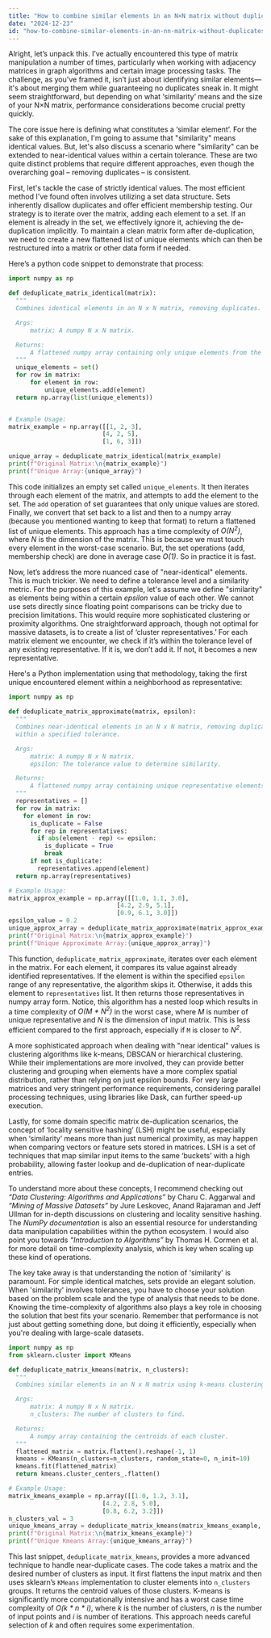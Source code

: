 ```yaml
---
title: "How to combine similar elements in an N×N matrix without duplicates?"
date: "2024-12-23"
id: "how-to-combine-similar-elements-in-an-nn-matrix-without-duplicates"
---
```


Alright, let’s unpack this. I’ve actually encountered this type of matrix manipulation a number of times, particularly when working with adjacency matrices in graph algorithms and certain image processing tasks. The challenge, as you've framed it, isn’t just about identifying similar elements—it's about merging them while guaranteeing no duplicates sneak in. It might seem straightforward, but depending on what ‘similarity’ means and the size of your N×N matrix, performance considerations become crucial pretty quickly.

The core issue here is defining what constitutes a ‘similar element’. For the sake of this explanation, I'm going to assume that "similarity" means identical values. But, let's also discuss a scenario where "similarity" can be extended to near-identical values within a certain tolerance. These are two quite distinct problems that require different approaches, even though the overarching goal – removing duplicates – is consistent.

First, let's tackle the case of strictly identical values. The most efficient method I've found often involves utilizing a set data structure. Sets inherently disallow duplicates and offer efficient membership testing. Our strategy is to iterate over the matrix, adding each element to a set. If an element is already in the set, we effectively ignore it, achieving the de-duplication implicitly. To maintain a clean matrix form after de-duplication, we need to create a new flattened list of unique elements which can then be restructured into a matrix or other data form if needed.

Here’s a python code snippet to demonstrate that process:

```python
import numpy as np

def deduplicate_matrix_identical(matrix):
  """
  Combines identical elements in an N x N matrix, removing duplicates.

  Args:
      matrix: A numpy N x N matrix.

  Returns:
      A flattened numpy array containing only unique elements from the input matrix.
  """
  unique_elements = set()
  for row in matrix:
      for element in row:
          unique_elements.add(element)
  return np.array(list(unique_elements))


# Example Usage:
matrix_example = np.array([[1, 2, 3],
                          [4, 2, 5],
                          [1, 6, 3]])

unique_array = deduplicate_matrix_identical(matrix_example)
print(f"Original Matrix:\n{matrix_example}")
print(f"Unique Array:{unique_array}")
```

This code initializes an empty set called `unique_elements`. It then iterates through each element of the matrix, and attempts to add the element to the set. The `add` operation of set guarantees that only unique values are stored. Finally, we convert that set back to a list and then to a numpy array (because you mentioned wanting to keep that format) to return a flattened list of unique elements. This approach has a time complexity of *O(N<sup>2</sup>)*, where *N* is the dimension of the matrix. This is because we must touch every element in the worst-case scenario. But, the set operations (add, membership check) are done in average case *O(1)*. So in practice it is fast.

Now, let’s address the more nuanced case of "near-identical" elements. This is much trickier. We need to define a tolerance level and a similarity metric. For the purposes of this example, let's assume we define "similarity" as elements being within a certain *epsilon* value of each other. We cannot use sets directly since floating point comparisons can be tricky due to precision limitations. This would require more sophisticated clustering or proximity algorithms. One straightforward approach, though not optimal for massive datasets, is to create a list of ‘cluster representatives.’ For each matrix element we encounter, we check if it’s within the tolerance level of any existing representative. If it is, we don’t add it. If not, it becomes a new representative.

Here's a Python implementation using that methodology, taking the first unique encountered element within a neighborhood as representative:

```python
import numpy as np

def deduplicate_matrix_approximate(matrix, epsilon):
  """
  Combines near-identical elements in an N x N matrix, removing duplicates
  within a specified tolerance.

  Args:
      matrix: A numpy N x N matrix.
      epsilon: The tolerance value to determine similarity.

  Returns:
      A flattened numpy array containing unique representative elements.
  """
  representatives = []
  for row in matrix:
    for element in row:
      is_duplicate = False
      for rep in representatives:
        if abs(element - rep) <= epsilon:
          is_duplicate = True
          break
      if not is_duplicate:
        representatives.append(element)
  return np.array(representatives)

# Example Usage:
matrix_approx_example = np.array([[1.0, 1.1, 3.0],
                              [4.2, 2.9, 5.1],
                              [0.9, 6.1, 3.0]])
epsilon_value = 0.2
unique_approx_array = deduplicate_matrix_approximate(matrix_approx_example, epsilon_value)
print(f"Original Matrix:\n{matrix_approx_example}")
print(f"Unique Approximate Array:{unique_approx_array}")
```

This function, `deduplicate_matrix_approximate`, iterates over each element in the matrix. For each element, it compares its value against already identified representatives. If the element is within the specified `epsilon` range of any representative, the algorithm skips it. Otherwise, it adds this element to `representatives` list. It then returns those representatives in numpy array form. Notice, this algorithm has a nested loop which results in a time complexity of *O(M * N<sup>2</sup>)* in the worst case, where *M* is number of unique representative and *N* is the dimension of input matrix. This is less efficient compared to the first approach, especially if `M` is closer to *N<sup>2</sup>*.

A more sophisticated approach when dealing with "near identical" values is clustering algorithms like k-means, DBSCAN or hierarchical clustering. While their implementations are more involved, they can provide better clustering and grouping when elements have a more complex spatial distribution, rather than relying on just epsilon bounds. For very large matrices and very stringent performance requirements, considering parallel processing techniques, using libraries like Dask, can further speed-up execution.

Lastly, for some domain specific matrix de-duplication scenarios, the concept of ‘locality sensitive hashing’ (LSH) might be useful, especially when ‘similarity’ means more than just numerical proximity, as may happen when comparing vectors or feature sets stored in matrices. LSH is a set of techniques that map similar input items to the same ‘buckets’ with a high probability, allowing faster lookup and de-duplication of near-duplicate entries.

To understand more about these concepts, I recommend checking out *“Data Clustering: Algorithms and Applications”* by Charu C. Aggarwal and *“Mining of Massive Datasets”* by Jure Leskovec, Anand Rajaraman and Jeff Ullman for in-depth discussions on clustering and locality sensitive hashing. The *NumPy documentation* is also an essential resource for understanding data manipulation capabilities within the python ecosystem. I would also point you towards *“Introduction to Algorithms”* by Thomas H. Cormen et al. for more detail on time-complexity analysis, which is key when scaling up these kind of operations.

The key take away is that understanding the notion of 'similarity' is paramount. For simple identical matches, sets provide an elegant solution. When 'similarity' involves tolerances, you have to choose your solution based on the problem scale and the type of analysis that needs to be done. Knowing the time-complexity of algorithms also plays a key role in choosing the solution that best fits your scenario. Remember that performance is not just about getting something done, but doing it efficiently, especially when you're dealing with large-scale datasets.

```python
import numpy as np
from sklearn.cluster import KMeans

def deduplicate_matrix_kmeans(matrix, n_clusters):
  """
  Combines similar elements in an N x N matrix using k-means clustering.

  Args:
      matrix: A numpy N x N matrix.
      n_clusters: The number of clusters to find.

  Returns:
      A numpy array containing the centroids of each cluster.
  """
  flattened_matrix = matrix.flatten().reshape(-1, 1)
  kmeans = KMeans(n_clusters=n_clusters, random_state=0, n_init=10)
  kmeans.fit(flattened_matrix)
  return kmeans.cluster_centers_.flatten()

# Example Usage:
matrix_kmeans_example = np.array([[1.0, 1.2, 3.1],
                          [4.2, 2.8, 5.0],
                          [0.8, 6.2, 3.2]])
n_clusters_val = 3
unique_kmeans_array = deduplicate_matrix_kmeans(matrix_kmeans_example, n_clusters_val)
print(f"Original Matrix:\n{matrix_kmeans_example}")
print(f"Unique Kmeans Array:{unique_kmeans_array}")
```

This last snippet, `deduplicate_matrix_kmeans`, provides a more advanced technique to handle near-duplicate cases. The code takes a matrix and the desired number of clusters as input. It first flattens the input matrix and then uses sklearn’s `KMeans` implementation to cluster elements into `n_clusters` groups. It returns the centroid values of those clusters. K-means is significantly more computationally intensive and has a worst case time complexity of *O(k * n * i)*, where *k* is the number of clusters, *n* is the number of input points and *i* is number of iterations. This approach needs careful selection of *k* and often requires some experimentation.
